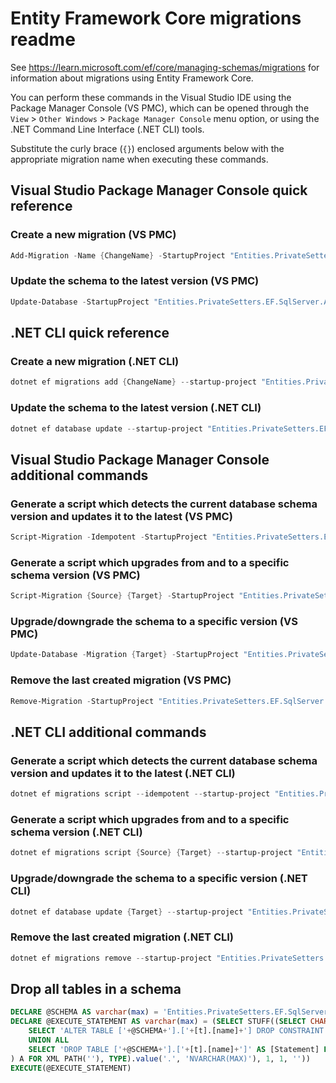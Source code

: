 # Entity Framework Core migrations readme

See <https://learn.microsoft.com/ef/core/managing-schemas/migrations> for information about migrations
using Entity Framework Core.

You can perform these commands in the Visual Studio IDE using the Package Manager Console (VS PMC), which can
be opened through the `View` > `Other Windows` > `Package Manager Console` menu option, or using the .NET
Command Line Interface (.NET CLI) tools.

Substitute the curly brace (`{}`) enclosed arguments below with the appropriate migration name when
executing these commands.

## Visual Studio Package Manager Console quick reference

### Create a new migration (VS PMC)

```powershell
Add-Migration -Name {ChangeName} -StartupProject "Entities.PrivateSetters.EF.SqlServer.Api" -Project "Entities.PrivateSetters.EF.SqlServer.Infrastructure"
```

### Update the schema to the latest version (VS PMC)

```powershell
Update-Database -StartupProject "Entities.PrivateSetters.EF.SqlServer.Api" -Project "Entities.PrivateSetters.EF.SqlServer.Infrastructure"
```

## .NET CLI quick reference

### Create a new migration (.NET CLI)

```powershell
dotnet ef migrations add {ChangeName} --startup-project "Entities.PrivateSetters.EF.SqlServer.Api" --project "Entities.PrivateSetters.EF.SqlServer.Infrastructure"
```

### Update the schema to the latest version (.NET CLI)

```powershell
dotnet ef database update --startup-project "Entities.PrivateSetters.EF.SqlServer.Api" --project "Entities.PrivateSetters.EF.SqlServer.Infrastructure"
```

## Visual Studio Package Manager Console additional commands

### Generate a script which detects the current database schema version and updates it to the latest (VS PMC)

```powershell
Script-Migration -Idempotent -StartupProject "Entities.PrivateSetters.EF.SqlServer.Api" -Project "Entities.PrivateSetters.EF.SqlServer.Infrastructure"
```

### Generate a script which upgrades from and to a specific schema version (VS PMC)

```powershell
Script-Migration {Source} {Target} -StartupProject "Entities.PrivateSetters.EF.SqlServer.Api" -Project "Entities.PrivateSetters.EF.SqlServer.Infrastructure"
```

### Upgrade/downgrade the schema to a specific version (VS PMC)

```powershell
Update-Database -Migration {Target} -StartupProject "Entities.PrivateSetters.EF.SqlServer.Api" -Project "Entities.PrivateSetters.EF.SqlServer.Infrastructure"
```

### Remove the last created migration (VS PMC)

```powershell
Remove-Migration -StartupProject "Entities.PrivateSetters.EF.SqlServer.Api" -Project "Entities.PrivateSetters.EF.SqlServer.Infrastructure"
```

## .NET CLI additional commands

### Generate a script which detects the current database schema version and updates it to the latest (.NET CLI)

```powershell
dotnet ef migrations script --idempotent --startup-project "Entities.PrivateSetters.EF.SqlServer.Api" --project "Entities.PrivateSetters.EF.SqlServer.Infrastructure"
```

### Generate a script which upgrades from and to a specific schema version (.NET CLI)

```powershell
dotnet ef migrations script {Source} {Target} --startup-project "Entities.PrivateSetters.EF.SqlServer.Api" --project "Entities.PrivateSetters.EF.SqlServer.Infrastructure"
```

### Upgrade/downgrade the schema to a specific version (.NET CLI)

```powershell
dotnet ef database update {Target} --startup-project "Entities.PrivateSetters.EF.SqlServer.Api" --project "Entities.PrivateSetters.EF.SqlServer.Infrastructure"
```

### Remove the last created migration (.NET CLI)

```powershell
dotnet ef migrations remove --startup-project "Entities.PrivateSetters.EF.SqlServer.Api" --project "Entities.PrivateSetters.EF.SqlServer.Infrastructure"
```

## Drop all tables in a schema

```sql
DECLARE @SCHEMA AS varchar(max) = 'Entities.PrivateSetters.EF.SqlServer'
DECLARE @EXECUTE_STATEMENT AS varchar(max) = (SELECT STUFF((SELECT CHAR(13) + CHAR(10) + [Statement] FROM (
    SELECT 'ALTER TABLE ['+@SCHEMA+'].['+[t].[name]+'] DROP CONSTRAINT ['+[fk].[name]+']' AS [Statement] FROM [sys].[foreign_keys] AS [fk] INNER JOIN [sys].[tables] AS [t] ON [t].[object_id] = [fk].[parent_object_id] INNER JOIN [sys].[schemas] AS [s] ON [s].[schema_id] = [t].[schema_id] WHERE [s].[name] = @SCHEMA
    UNION ALL
    SELECT 'DROP TABLE ['+@SCHEMA+'].['+[t].[name]+']' AS [Statement] FROM [sys].[tables] AS [t] INNER JOIN [sys].[schemas] AS [s] ON [s].[schema_id] = [t].[schema_id] WHERE [s].[name] = @SCHEMA
) A FOR XML PATH(''), TYPE).value('.', 'NVARCHAR(MAX)'), 1, 1, ''))
EXECUTE(@EXECUTE_STATEMENT)
```
